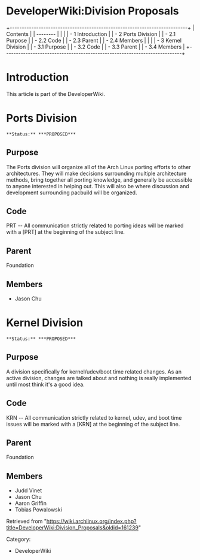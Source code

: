 DeveloperWiki:Division Proposals
================================

+--------------------------------------------------------------------------+
| Contents                                                                 |
| --------                                                                 |
|                                                                          |
| -   1 Introduction                                                       |
| -   2 Ports Division                                                     |
|     -   2.1 Purpose                                                      |
|     -   2.2 Code                                                         |
|     -   2.3 Parent                                                       |
|     -   2.4 Members                                                      |
|                                                                          |
| -   3 Kernel Division                                                    |
|     -   3.1 Purpose                                                      |
|     -   3.2 Code                                                         |
|     -   3.3 Parent                                                       |
|     -   3.4 Members                                                      |
+--------------------------------------------------------------------------+

Introduction
============

This article is part of the DeveloperWiki.

Ports Division
==============

    **Status:** ***PROPOSED***

Purpose
-------

The Ports division will organize all of the Arch Linux porting efforts
to other architectures. They will make decisions surrounding multiple
architecture methods, bring together all porting knowledge, and
generally be accessible to anyone interested in helping out. This will
also be where discussion and development surrounding pacbuild will be
organized.

Code
----

PRT -- All communication strictly related to porting ideas will be
marked with a [PRT] at the beginning of the subject line.

Parent
------

Foundation

Members
-------

-   Jason Chu

  

Kernel Division
===============

    **Status:** ***PROPOSED***

Purpose
-------

A division specifically for kernel/udev/boot time related changes. As an
active division, changes are talked about and nothing is really
implemented until most think it's a good idea.

Code
----

KRN -- All communication strictly related to kernel, udev, and boot time
issues will be marked with a [KRN] at the beginning of the subject line.

Parent
------

Foundation

Members
-------

-   Judd Vinet
-   Jason Chu
-   Aaron Griffin
-   Tobias Powalowski

Retrieved from
"https://wiki.archlinux.org/index.php?title=DeveloperWiki:Division_Proposals&oldid=161239"

Category:

-   DeveloperWiki
